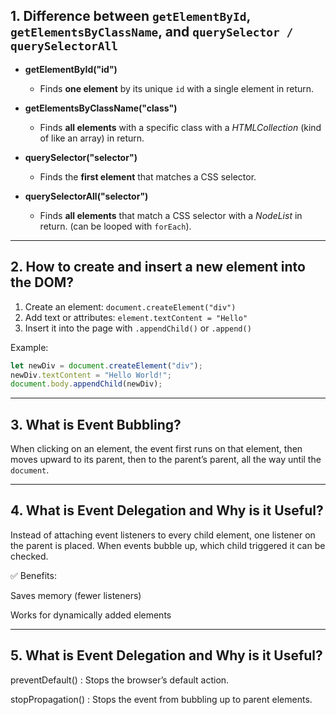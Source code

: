 ## 1. Difference between `getElementById`, `getElementsByClassName`, and `querySelector / querySelectorAll`

- **getElementById("id")**
  - Finds **one element** by its unique `id` with a single element in return.

- **getElementsByClassName("class")**
  - Finds **all elements** with a specific class with a *HTMLCollection* (kind of like an array) in return.

- **querySelector("selector")**
  - Finds the **first element** that matches a CSS selector.

- **querySelectorAll("selector")**
  - Finds **all elements** that match a CSS selector with a *NodeList* in return. (can be looped with `forEach`).

---

## 2. How to create and insert a new element into the DOM?

1. Create an element: `document.createElement("div")`
2. Add text or attributes: `element.textContent = "Hello"`
3. Insert it into the page with `.appendChild()` or `.append()`

Example:
```js
let newDiv = document.createElement("div");
newDiv.textContent = "Hello World!";
document.body.appendChild(newDiv);
```

---

## 3. What is Event Bubbling?

When clicking on an element, the event first runs on that element, then moves upward to its parent, then to the parent’s parent, all the way until the `document`.

---

## 4. What is Event Delegation and Why is it Useful?

Instead of attaching event listeners to every child element, one listener on the parent is placed. 
When events bubble up, which child triggered it can be checked.

✅ Benefits:

Saves memory (fewer listeners)

Works for dynamically added elements

---

## 5. What is Event Delegation and Why is it Useful?

preventDefault() : Stops the browser’s default action.

stopPropagation() : Stops the event from bubbling up to parent elements.
